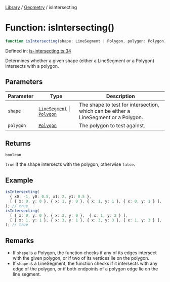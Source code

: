 <!-- markdownlint-disable -->
<!-- cspell: disable -->
[Library](../index.md) / [Geometry](./index.md) / isIntersecting

# Function: isIntersecting()

```ts
function isIntersecting(shape: LineSegment | Polygon, polygon: Polygon): boolean;
```

Defined in: [is-intersecting.ts:34](https://github.com/technobuddha/library/blob/main/src/is-intersecting.ts#L34)

Determines whether a given shape (either a LineSegment or a Polygon) intersects with a polygon.

## Parameters

| Parameter | Type | Description |
| ------ | ------ | ------ |
| `shape` | [`LineSegment`](LineSegment.md) \| [`Polygon`](Polygon.md) | The shape to test for intersection, which can be either a LineSegment or a Polygon. |
| `polygon` | [`Polygon`](Polygon.md) | The polygon to test against. |

## Returns

`boolean`

`true` if the shape intersects with the polygon, otherwise `false`.

## Example

```typescript
isIntersecting(
  { x0: -1, y0: 0.5, x1: 2, y1: 0.5 },
  [ { x: 0, y: 0 }, { x: 1, y: 0 }, { x: 1, y: 1 }, { x: 0, y: 1 } ],
); // true
isIntersecting(
  [ { x: 0, y: 0 }, { x: 2, y: 0 },  { x: 1, y: 2 } ],
  [ { x: 1, y: 1 }, { x: 3, y: 1 }, { x: 3, y: 3 }, { x: 1, y: 3 } ],
); // true
```

## Remarks

- If `shape` is a Polygon, the function checks if any of its edges intersect with the given polygon,
  or if two of its vertices lie on the polygon.
- If `shape` is a LineSegment, the function checks if it intersects with any edge of the polygon,
  or if both endpoints of a polygon edge lie on the line segment.

